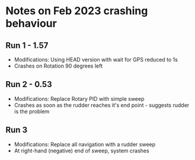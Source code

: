 # Notes on Feb 2023 crashing behaviour

## Run 1 - 1.57
* Modifications: Using HEAD version with wait for GPS reduced to 1s
* Crashes on Rotation 90 degrees left

## Run 2 - 0.53
* Modifications: Replace Rotary PID with simple sweep
* Crashes as soon as the rudder reaches it's end point - suggests rudder is the problem

## Run 3
* Modifications: Replace all navigation with a rudder sweep
* At right-hand (negative) end of sweep, system crashes


